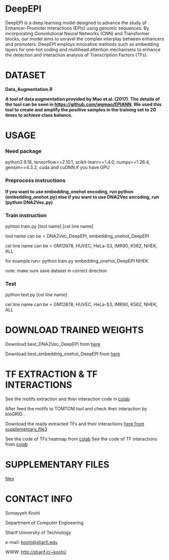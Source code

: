 # DeepEPI
DeepEPI is a deep learning model designed to advance the study of Enhancer-Promoter Interactions (EPIs) using genomic sequences. By incorporating Convolutional Neural Networks (CNN) and Transformer blocks, our model aims to unravel the complex interplay between enhancers and promoters. DeepEPI employs innovative methods such as embedding layers for one-hot coding and multihead attention mechanisms to enhance the detection and interaction analysis of Transcription Factors (TFs).
# DATASET
**Data_Augmentation.R**

**A tool of data augmentation provided by Mao et al. (2017). The details of the tool can be seen in https://github.com/wgmao/EPIANN.
We used this tool to create and amplify the positive samples in the training set to 20 times to achieve class balance.**
# USAGE
### Need package
python3.9.18,  tensorflow==2.10.1, scikit-learn==1.4.0, numpy==1.26.4, gensim==4.3.2, cuda and cuDNN if you have GPU
###  Preprocess instructions
**If you want to use embedding_onehot encoding, run python (embedding_onehot.py) else if you want to use DNA2Vec encoding, run (python DNA2Vec.py)**
### Train instruction
pyhton train.py [tool name] [cel line name]

tool name can be = DNA2Vec_DeepEPI, embedding_onehot_DeepEPI

cel line name can be = GM12878, HUVEC, HeLa-S3, IMR90, K562, NHEK, ALL

for example run= python train.py embedding_onehot_DeepEPI NHEK

note: make sure save dataset in correct direction
### Test
python test.py [cel line name]

cel line name can be = GM12878, HUVEC, HeLa-S3, IMR90, K562, NHEK, ALL
# DOWNLOAD TRAINED WEIGHTS
Download  best_DNA2Vec_DeepEPI from [here](https://drive.google.com/file/d/1XZRxnyQT0w75ilElmITlEzUSU2jUML99/view?usp=drive_link)

Download  best_embedding_onehot_DeepEPI from [here](https://drive.google.com/file/d/18GLDWqdNA4jXP3cseOhpKQDLeu_abVmM/view?usp=drive_link)

# TF EXTRACTION & TF INTERACTIONS
See the motifs extraction and thier interaction code in [colab](https://colab.research.google.com/drive/1_tL7PddKWJFgNBfTh5Lp33dIUxZOX_8J?usp=sharing)

After feed the motifs to TOMTOM tool and check their interaction by bioGRID .

Download the ready extracted TFs and their interactions [here from supplementary_file3](https://drive.google.com/file/d/1wScji5o9gwcuNXcP9gb7lGl2hYqEAnzi/view?usp=sharing)

See the code of TFs heatmap from [colab](https://colab.research.google.com/drive/1SWpUxXdYzBljfho7Han-PXtnhwt54__4?usp=sharing)
See the code of TF interactions from [colab](https://colab.research.google.com/drive/17c-Gw1z8hBCa6LqmMhcJUfvhhG6RI56h?usp=sharing) 
# SUPPLEMENTARY FILES
[files]([https://drive.google.com/drive/folders/1ZY8prz2fWOu9njGvhVoG89aLSomZ-N2k?usp=sharing](https://drive.google.com/file/d/1EU-QfkpD5BB2-yzjSOTywwNWTS7kzZTG/view?usp=drive_link))

# CONTACT INFO
Somayyeh Koohi

Department of Computer Engineering

Sharif University of Technology

e-mail: koohi@sharfi.edu

WWW: http://sharif.ir/~koohi/
